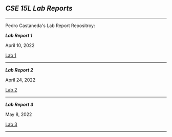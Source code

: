 ***CSE 15L Lab Reports***
----
---
Pedro Castaneda's Lab Report Repositroy:

***Lab Report 1***

April 10, 2022

[Lab 1](https://pgerardocastaneda.github.io/LabReportsRep.md/LabReport1.md/index.html)

---

***Lab Report 2***

April 24, 2022

[Lab 2](https://pgerardocastaneda.github.io/LabReportsRep.md/Week_4_Lab_Report.html)


---

***Lab Report 3***

May 8, 2022

[Lab 3](https://pgerardocastaneda.github.io/LabReportsRep.md/lab-report-3-week-6.html)


---


